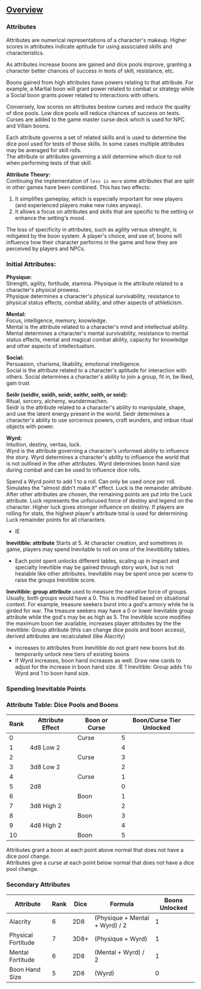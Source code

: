 ## [Overview](https://github.com/Kibrael/RPG/blob/master/python/overview.md)

### Attributes

Attributes are numerical representations of a character's makeup. Higher scores in attributes indicate aptitude for using associated skills and characteristics.

As attributes increase boons are gained and dice pools improve, granting a character better chances of success in tests of skill, resistance, etc.

Boons gained from high attributes have powers relating to that attribute. 
For example, a Martial boon will grant power related to combat or strategy while a Social boon grants power related to interactions with others.

Conversely, low scores on attributes bestow curses and reduce the quality of dice pools. 
Low dice pools will reduce chances of success on tests. Curses are added to the game master curse deck which is used for NPC and Villain boons.


Each attribute governs a set of related skills and is used to determine the dice pool used for tests of those skills. 
In some cases multiple attributes may be averaged for skill rolls.  
The attribute or attributes governing a skill determine which dice to roll when performing tests of that skill.


**Attribute Theory:**  
Continuing the implementation of `less is more` some attributes that are split in other games have been combined. 
This has two effects:
1) It simplifies gameplay, which is especially important for new players (and experienced players make new rules anyway).
2) It allows a focus on attributes and skills that are specific to the setting or enhance the setting's mood.

The loss of specificity in attributes, such as agility versus strenght, is mitigated by the boon system. 
A player's choice, and use of, boons will influence how their character performs in the game and how they are perceived by players and NPCs.


### Initial Attributes:

**Physique:**   
Strength, agility, fortitude, stamina. 
Physique is the attribute related to a character's physical prowess.  
Physique determines a character's physical survivability, resistance to physical status effects, combat ability, and other aspects of athleticism.  

**Mental:**  
Focus, intelligence, memory, knowledge.  
Mental is the attribute related to a character's mind and intellectual ability.
Mental determines a character's mental survivability, resistance to mental status effects, mental and magical combat ability, capacity for knowledge  
and other aspects of intellectualism.

**Social:**  
Persuasion, charisma, likability, emotional intelligence.  
Social is the attribute related to a character's aptitude for interaction with others.
Social determines a character's ability to join a group, fit in, be liked, gain trust

**Seiðr (seidhr, seidh, seidr, seithr, seith, or seid):**  
Ritual, sorcery, alchemy, wundermachen.  
Seidr is the attribute related to a character's ability to manipulate, shape, and use the latent energy present in the world.
Seidr determines a character's ability to use sorcerous powers, craft wunders, and imbue ritual objects with power.

**Wyrd:**  
Intuition, destiny, veritas, luck.  
Wyrd is the attribute governing a character's unformed ability to influence the story.
Wyrd determines a character's ability to influence the world that is not outlined in the other attributes.
Wyrd determines boon hand size during combat and can be used to influence dice rolls.

Spend a Wyrd point to add 1 to a roll. Can only be used once per roll. Simulates the "almost didn't make it" effect.
Luck is the remainder attribute. After other attributes are chosen, the remaining points are put into the Luck attribute.
Luck represents the unfocused force of destiny and legend on the character. Higher luck gives stronger influence on destiny.
If players are rolling for stats, the highest player's attribute total is used for determining Luck remainder points for all characters.
- IE 


**Inevitible: attribute**
Starts at 5. At character creation, and sometimes in game, players may spend Inevitable to roll on one of the Inevitibility tables.
- Each point spent unlocks different tables, scaling up in impact and specialty
Inevitible may be gained through story work, but is not healable like other attributes.
Inevitable may be spent once per scene to raise the groups Inevitible score.

**Inevitible: group attribute**
used to measure the narrative force of groups. Usually, both groups would have a 0. 
This is modified based on situational context. For example, treasure seekers burst into a god's armory while he is girded for war. 
The treasure seekers may have a 0 or lower Inevitable group attribute while the god's may be as high as 5. 
The Inevitible score modifies the maximum boon tier available, increases player attributes by the the Inevitible: Group attribute (this can change dice pools and boon access), derived attributes are recalculated (like Alacrity)
- increases to attributes from Inevitible do not grant new boons but do temporarily unlock new tiers of existing boons
- If Wyrd increases, boon hand increases as well. Draw new cards to adjust for the increase in boon hand size. IE 1 Inevitible: Group adds 1 to Wyrd and 1 to boon hand size.   

### Spending Inevitable Points

### Attribute Table: Dice Pools and Boons

|Rank|Attribute Effect|Boon or Curse|Boon/Curse Tier Unlocked|
|----|----------------|-------------|----|
|0||Curse|5|
|1|4d8 Low 2||4|
|2||Curse|3|
|3|3d8 Low 2||2|
|4||Curse|1|
|5|2d8||0|
|6||Boon|1|
|7|3d8 High 2||2|
|8||Boon|3|
|9|4d8 High 2||4|
|10||Boon|5|

Attributes grant a boon at each point above normal that does not have a dice pool change.  
Attributes give a curse at each point below normal that does not have a dice pool change.  

### Secondary Attributes

|Attribute|Rank|Dice|Formula|Boons Unlocked|
|---------|----|----|-------|--------------|
|Alacrity|6|2D8|(Physique + Mental + Wyrd) / 2|1|
|Physical Fortitude|7|3D8+|(Physique + Wyrd)|1|
|Mental Fortitude|6|2D8|(Mental + Wyrd) / 2|1|
|Boon Hand Size|5|2D8|(Wyrd)|0|

